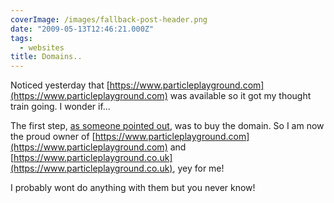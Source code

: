 ```yaml
---
coverImage: /images/fallback-post-header.png
date: "2009-05-13T12:46:21.000Z"
tags:
  - websites
title: Domains..
---
```


Noticed yesterday that [https://www.particleplayground.com](https://www.particleplayground.com) was available so it got my thought train going. I wonder if...

<!-- more -->

The first step, [as someone pointed out](https://www.twitter.com/6t8), was to buy the domain. So I am now the proud owner of [https://www.particleplayground.com](https://www.particleplayground.com) and [https://www.particleplayground.co.uk](https://www.particleplayground.co.uk), yey for me!

I probably wont do anything with them but you never know!
